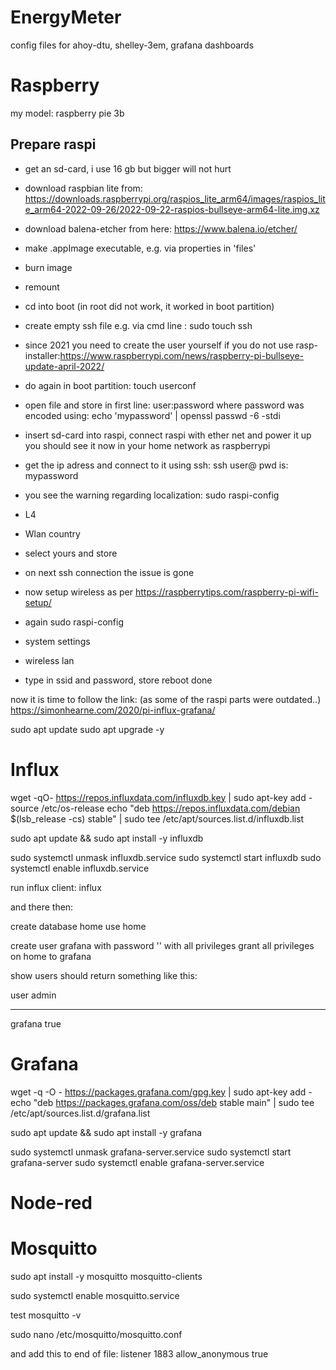 # EnergyMeter
config files for ahoy-dtu, shelley-3em, grafana dashboards

# Raspberry
my model: raspberry pie 3b

## Prepare raspi
- get an sd-card, i use 16 gb but bigger will not hurt
- download raspbian lite from: https://downloads.raspberrypi.org/raspios_lite_arm64/images/raspios_lite_arm64-2022-09-26/2022-09-22-raspios-bullseye-arm64-lite.img.xz

- download balena-etcher from here: https://www.balena.io/etcher/
- make .appImage executable, e.g. via properties in 'files'
- burn image
- remount
- cd into boot (in root did not work, it worked in boot partition)
- create empty ssh file e.g. via cmd line : sudo touch ssh
- since 2021 you need to create the user yourself if you do not use rasp-installer:https://www.raspberrypi.com/news/raspberry-pi-bullseye-update-april-2022/
- do again in boot partition: touch userconf
- open file and store in first line: user:password
  where password was encoded using: echo 'mypassword' | openssl passwd -6 -stdi
- insert sd-card into raspi, connect raspi with ether net and power it up
you should see it now in your home network as raspberrypi
- get the ip adress and connect to it using ssh:
  ssh user@<ip>
  pwd is: mypassword
- you see the warning regarding localization: sudo raspi-config
 - L4
 - Wlan country
 - select yours and store
- on next ssh connection the issue is gone
- now setup wireless as per https://raspberrytips.com/raspberry-pi-wifi-setup/
 - again sudo raspi-config
 - system settings
 - wireless lan
 - type in ssid and password, store reboot done

now it is time to follow the link: (as some of the raspi parts were outdated..)
https://simonhearne.com/2020/pi-influx-grafana/

sudo apt update
sudo apt upgrade -y

# Influx

wget -qO- https://repos.influxdata.com/influxdb.key | sudo apt-key add -
source /etc/os-release
echo "deb https://repos.influxdata.com/debian $(lsb_release -cs) stable" | sudo tee /etc/apt/sources.list.d/influxdb.list

sudo apt update && sudo apt install -y influxdb

sudo systemctl unmask influxdb.service
sudo systemctl start influxdb
sudo systemctl enable influxdb.service

run influx client:
influx 

and there then:

create database home
use home

create user grafana with password '<passwordhere>' with all privileges
grant all privileges on home to grafana

show users
 should return something like this:

user admin
---- -----
grafana true

# Grafana

wget -q -O - https://packages.grafana.com/gpg.key | sudo apt-key add -
echo "deb https://packages.grafana.com/oss/deb stable main" | sudo tee /etc/apt/sources.list.d/grafana.list

sudo apt update && sudo apt install -y grafana

sudo systemctl unmask grafana-server.service
sudo systemctl start grafana-server
sudo systemctl enable grafana-server.service

# Node-red

# Mosquitto

sudo apt install -y mosquitto mosquitto-clients

sudo systemctl enable mosquitto.service

test
mosquitto -v

sudo nano /etc/mosquitto/mosquitto.conf

and add this to end of file:
listener 1883
allow_anonymous true






